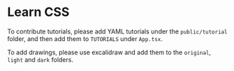 # Learn CSS

To contribute tutorials, please add YAML tutorials under the `public/tutorial` folder, and then add them
to `TUTORIALS` under `App.tsx`.

To add drawings, please use excalidraw and add them to the `original`, `light` and `dark` folders.
